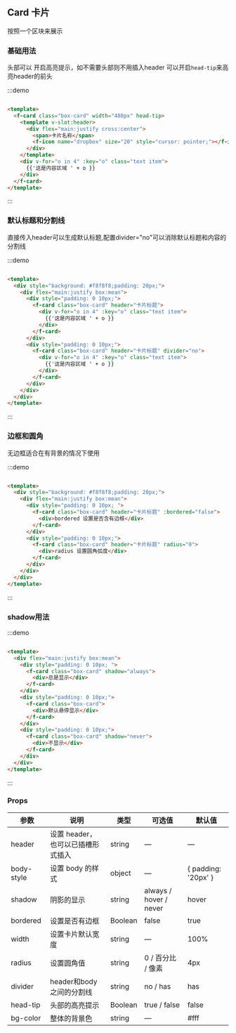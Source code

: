 ## Card 卡片

按照一个区块来展示

### 基础用法

头部可以 开启高亮提示，如不需要头部则不用插入header 可以开启`head-tip`来高亮header的前头

:::demo

```html

<template>
  <f-card class="box-card" width="480px" head-tip>
    <template v-slot:header>
      <div flex="main:justify cross:center">
        <span>卡片名称</span>
        <f-icon name="dropbox" size="20" style="cursor: pointer;"></f-icon>
      </div>
    </template>
    <div v-for="o in 4" :key="o" class="text item">
      {{'这是内容区域 ' + o }}
    </div>
  </f-card>
</template>
```

:::

### 默认标题和分割线

直接传入header可以生成默认标题,配置divider="no"可以消除默认标题和内容的分割线

:::demo

```html

<template>
  <div style="background: #f8f8f8;padding: 20px;">
    <div flex="main:justify box:mean">
      <div style="padding: 0 10px;">
        <f-card class="box-card" header="卡片标题">
          <div v-for="o in 4" :key="o" class="text item">
            {{'这是内容区域 ' + o }}
          </div>
        </f-card>
      </div>
      <div style="padding: 0 10px;">
        <f-card class="box-card" header="卡片标题" divider="no">
          <div v-for="o in 4" :key="o" class="text item">
            {{'这是内容区域 ' + o }}
          </div>
        </f-card>
      </div>
    </div>
  </div>
</template>
```

:::

### 边框和圆角

无边框适合在有背景的情况下使用

:::demo

```html

<template>
  <div style="background: #f8f8f8;padding: 20px;">
    <div flex="main:justify box:mean">
      <div style="padding: 0 10px; ">
        <f-card class="box-card" header="卡片标题" :bordered="false">
          <div>bordered 设置是否含有边框</div>
        </f-card>
      </div>
      <div style="padding: 0 10px;">
        <f-card class="box-card" header="卡片标题" radius="0">
          <div>radius 设置圆角弧度</div>
        </f-card>
      </div>
    </div>
  </div>
</template>
```

:::

### shadow用法

:::demo

```html

<template>
  <div flex="main:justify box:mean">
    <div style="padding: 0 10px; ">
      <f-card class="box-card" shadow="always">
        <div>总是显示</div>
      </f-card>
    </div>
    <div style="padding: 0 10px;">
      <f-card class="box-card">
        <div>默认悬停显示</div>
      </f-card>
    </div>
    <div style="padding: 0 10px;">
      <f-card class="box-card" shadow="never">
        <div>不显示</div>
      </f-card>
    </div>
  </div>
</template>
```

:::

### Props

| 参数      | 说明    | 类型      | 可选值       | 默认值   |
|---------- |-------- |---------- |-------------  |-------- |
| header | 设置 header，也可以已插槽形式插入 | string |  —  |  —  |
| body-style | 设置 body 的样式 | object |  —  |  { padding: '20px' }  |
| shadow | 阴影的显示 | string | always / hover / never  | hover  |
| bordered | 设置是否有边框 | Boolean |  false  | true |
| width | 设置卡片默认宽度 | string |  —  | 100%  |
| radius | 设置圆角值 | string |  0 / 百分比 / 像素  |  4px  |
| divider | header和body之间的分割线 | string |  no / has  |  has  |
| head-tip | 头部的高亮提示 | Boolean |  true / false  |  false  |
| bg-color | 整体的背景色 | string |  —  |  #fff  |
